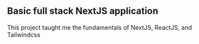 ## Basic full stack NextJS application

This project taught me the fundamentals of NextJS, ReactJS, and Tailwindcss
